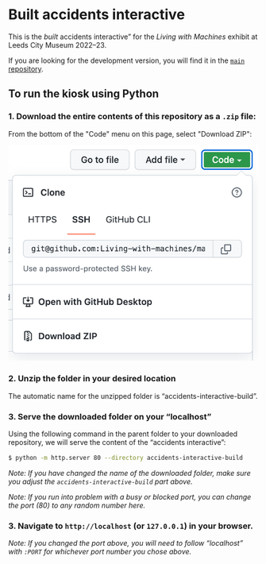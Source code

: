 Built accidents interactive
===============

This is the _built_ accidents interactive” for the _Living with Machines_ exhibit at Leeds City Museum 2022–23.

If you are looking for the development version, you will find it in the [`main` repository](https://github.com/Living-with-machines/accidents-interactive/tree/main).

To run the kiosk using Python
---------------

### 1. Download the entire contents of this repository as a `.zip` file:

From the bottom of the "Code" menu on this page, select "Download ZIP":

![](.meta/download-zip.png)

### 2. Unzip the folder in your desired location

The automatic name for the unzipped folder is “accidents-interactive-build”.

### 3. Serve the downloaded folder on your “localhost”

Using the following command in the parent folder to your downloaded repository, we will serve the content of the “accidents interactive”:

```sh
$ python -m http.server 80 --directory accidents-interactive-build
```

_Note: If you have changed the name of the downloaded folder, make sure you adjust the `accidents-interactive-build` part above._

_Note: If you run into problem with a busy or blocked port, you can change the port (80) to any random number here._

### 3. Navigate to `http://localhost` (or `127.0.0.1`) in your browser.

_Note: If you changed the port above, you will need to follow “localhost” with `:PORT` for whichever port number you chose above._
